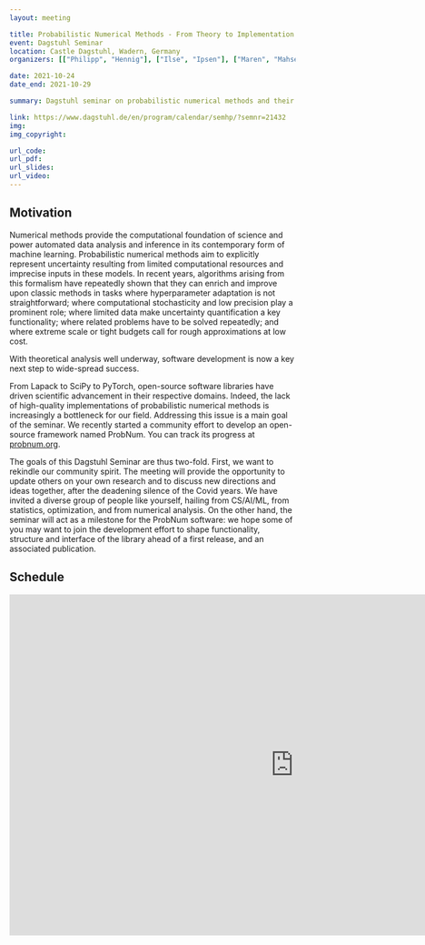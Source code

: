 ```yaml
---
layout: meeting

title: Probabilistic Numerical Methods - From Theory to Implementation
event: Dagstuhl Seminar
location: Castle Dagstuhl, Wadern, Germany
organizers: [["Philipp", "Hennig"], ["Ilse", "Ipsen"], ["Maren", "Mahsereci"], ["Tim", "Sullivan"], ["Jonathan", "Wenger"]]

date: 2021-10-24
date_end: 2021-10-29

summary: Dagstuhl seminar on probabilistic numerical methods and their implementation.

link: https://www.dagstuhl.de/en/program/calendar/semhp/?semnr=21432
img:
img_copyright:

url_code:
url_pdf:
url_slides:
url_video:
---
```


## Motivation

Numerical methods provide the computational foundation of science and power automated data analysis and inference in its contemporary form of machine learning. Probabilistic numerical methods aim to explicitly represent uncertainty resulting from limited computational resources and imprecise inputs in these models. In recent years, algorithms arising from this formalism have repeatedly shown that they can enrich and improve upon classic methods in tasks where hyperparameter adaptation is not straightforward; where computational stochasticity and low precision play a prominent role; where limited data make uncertainty quantification a key functionality; where related problems have to be solved repeatedly; and where extreme scale or tight budgets call for rough approximations at low cost.

With theoretical analysis well underway, software development is now a key next step to wide-spread success.

From Lapack to SciPy to PyTorch, open-source software libraries have driven scientific advancement in their respective domains. Indeed, the lack of high-quality implementations of probabilistic numerical methods is increasingly a bottleneck for our field. Addressing this issue is a main goal of the seminar. We recently started a community effort to develop an open-source framework named ProbNum. You can track its progress at [probnum.org](http://probnum.org/).

The goals of this Dagstuhl Seminar are thus two-fold. First, we want to rekindle our community spirit. The meeting will provide the opportunity to update others on your own research and to discuss new directions and ideas together, after the deadening silence of the Covid years. We have invited a diverse group of people like yourself, hailing from CS/AI/ML, from statistics, optimization, and from numerical analysis. On the other hand, the seminar will act as a milestone for the ProbNum software: we hope some of you may want to join the development effort to shape functionality, structure and interface of the library ahead of a first release, and an associated publication.

## Schedule

<iframe src="https://calendar.google.com/calendar/embed?height=600&wkst=1&bgcolor=%23ffffff&ctz=Europe%2FBerlin&mode=WEEK&dates=20211024/20211030&showNav=1&showCalendars=0&src=cHJvYm51bS5kYWdzdHVobEBnbWFpbC5jb20&color=%23F6BF26" style="border-width:0" width="1000" height="600" frameborder="0" scrolling="no"></iframe>